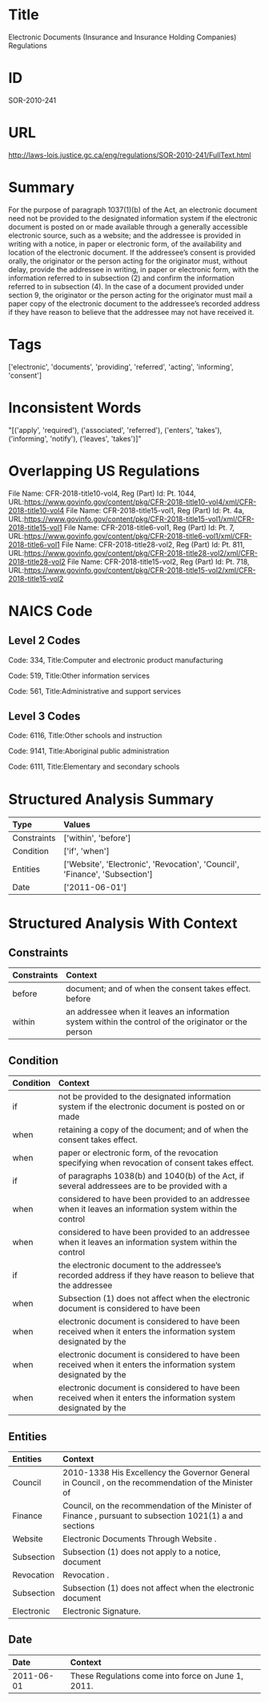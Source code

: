 # Title
Electronic Documents (Insurance and Insurance Holding Companies) Regulations


# ID
SOR-2010-241

# URL
http://laws-lois.justice.gc.ca/eng/regulations/SOR-2010-241/FullText.html


# Summary
For the purpose of paragraph 1037(1)(b) of the Act, an electronic document need not be provided to the designated information system if the electronic document is posted on or made available through a generally accessible electronic source, such as a website; and the addressee is provided in writing with a notice, in paper or electronic form, of the availability and location of the electronic document.
If the addressee’s consent is provided orally, the originator or the person acting for the originator must, without delay, provide the addressee in writing, in paper or electronic form, with the information referred to in subsection (2) and confirm the information referred to in subsection (4).
In the case of a document provided under section 9, the originator or the person acting for the originator must mail a paper copy of the electronic document to the addressee’s recorded address if they have reason to believe that the addressee may not have received it.


# Tags
['electronic', 'documents', 'providing', 'referred', 'acting', 'informing', 'consent']


# Inconsistent Words
"[('apply', 'required'), ('associated', 'referred'), ('enters', 'takes'), ('informing', 'notify'), ('leaves', 'takes')]"


# Overlapping US Regulations
File Name: CFR-2018-title10-vol4, Reg (Part) Id: Pt. 1044, URL:https://www.govinfo.gov/content/pkg/CFR-2018-title10-vol4/xml/CFR-2018-title10-vol4
File Name: CFR-2018-title15-vol1, Reg (Part) Id: Pt. 4a, URL:https://www.govinfo.gov/content/pkg/CFR-2018-title15-vol1/xml/CFR-2018-title15-vol1
File Name: CFR-2018-title6-vol1, Reg (Part) Id: Pt. 7, URL:https://www.govinfo.gov/content/pkg/CFR-2018-title6-vol1/xml/CFR-2018-title6-vol1
File Name: CFR-2018-title28-vol2, Reg (Part) Id: Pt. 811, URL:https://www.govinfo.gov/content/pkg/CFR-2018-title28-vol2/xml/CFR-2018-title28-vol2
File Name: CFR-2018-title15-vol2, Reg (Part) Id: Pt. 718, URL:https://www.govinfo.gov/content/pkg/CFR-2018-title15-vol2/xml/CFR-2018-title15-vol2



# NAICS Code
## Level 2 Codes
Code: 334, Title:Computer and electronic product manufacturing

Code: 519, Title:Other information services

Code: 561, Title:Administrative and support services




## Level 3 Codes
Code: 6116, Title:Other schools and instruction

Code: 9141, Title:Aboriginal public administration

Code: 6111, Title:Elementary and secondary schools







# Structured Analysis Summary
| Type        | Values                                                                      |
|:------------|:----------------------------------------------------------------------------|
| Constraints | ['within', 'before']                                                        |
| Condition   | ['if', 'when']                                                              |
| Entities    | ['Website', 'Electronic', 'Revocation', 'Council', 'Finance', 'Subsection'] |
| Date        | ['2011-06-01']                                                              |


# Structured Analysis With Context
 


## Constraints
| Constraints   | Context                                                                                              |
|:--------------|:-----------------------------------------------------------------------------------------------------|
| before        | document; and of when the consent takes effect. before                                               |
| within        | an addressee when it leaves an information system within the control of the originator or the person |


## Condition
| Condition   | Context                                                                                                         |
|:------------|:----------------------------------------------------------------------------------------------------------------|
| if          | not be provided to the designated information system if the electronic document is posted on or made            |
| when        | retaining a copy of the document; and of when  the consent takes effect.                                        |
| when        | paper or electronic form, of the revocation specifying when  revocation of consent takes effect.                |
| if          | of paragraphs 1038(b) and 1040(b) of the Act, if several addressees are to be provided with a                   |
| when        | considered to have been provided to an addressee when it leaves an information system within the control        |
| when        | considered to have been provided to an addressee when it leaves an information system within the control        |
| if          | the electronic document to the addressee’s recorded address if they have reason to believe that the addressee   |
| when        | Subsection (1) does not affect  when the electronic document is considered to have been                         |
| when        | electronic document is considered to have been received when it enters the information system designated by the |
| when        | electronic document is considered to have been received when it enters the information system designated by the |
| when        | electronic document is considered to have been received when it enters the information system designated by the |


## Entities
| Entities   | Context                                                                                                   |
|:-----------|:----------------------------------------------------------------------------------------------------------|
| Council    | 2010-1338 His Excellency the Governor General in  Council , on the recommendation of the Minister of      |
| Finance    | Council, on the recommendation of the Minister of Finance , pursuant to subsection 1021(1) a and sections |
| Website    | Electronic Documents Through  Website .                                                                   |
| Subsection | Subsection (1) does not apply to a notice, document                                                       |
| Revocation | Revocation .                                                                                              |
| Subsection | Subsection (1) does not affect when the electronic document                                               |
| Electronic | Electronic  Signature.                                                                                    |


## Date
| Date       | Context                                            |
|:-----------|:---------------------------------------------------|
| 2011-06-01 | These Regulations come into force on June 1, 2011. |


